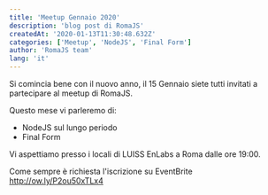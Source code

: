 ```yaml
---
title: 'Meetup Gennaio 2020'
description: 'blog post di RomaJS'
createdAt: '2020-01-13T11:30:48.632Z'
categories: ['Meetup', 'NodeJS', 'Final Form']
author: 'RomaJS team'
lang: 'it'
---
```


Si comincia bene con il nuovo anno, il 15 Gennaio siete tutti invitati a partecipare al meetup di RomaJS.

Questo mese vi parleremo di:

- NodeJS sul lungo periodo
- Final Form

Vi aspettiamo presso i locali di LUISS EnLabs a Roma dalle ore 19:00.

Come sempre è richiesta l'iscrizione su EventBrite http://ow.ly/P2ou50xTLx4
